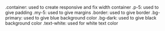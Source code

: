 .container: used to create responsive and fix width container
.p-5: used to give padding
.my-5: used to give margins
.border: used to give border
.bg-primary: used to give blue background color
.bg-dark: used to give black background color
.text-white: used for white text color